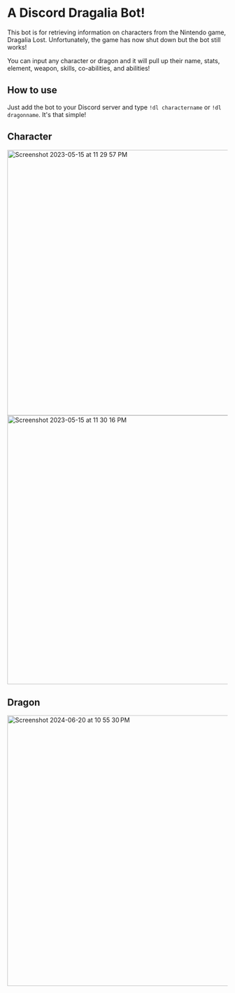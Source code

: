 # A Discord Dragalia Bot!

This bot is for retrieving information on characters from the Nintendo game, Dragalia Lost.
Unfortunately, the game has now shut down but the bot still works!

You can input any character or dragon and it will pull up their name, stats, element, weapon, skills, co-abilities, and abilities!

## How to use

Just add the bot to your Discord server and type `!dl charactername` or `!dl dragonname`.
It's that simple!

## Character
<img width="606" alt="Screenshot 2023-05-15 at 11 29 57 PM" src="https://github.com/k233yang/dragalia-bot/assets/91099321/b4fd4fb5-61b0-4165-8989-3186cce174bc">

<img width="614" alt="Screenshot 2023-05-15 at 11 30 16 PM" src="https://github.com/k233yang/dragalia-bot/assets/91099321/be9219c9-0870-4dea-9fc9-3062ac904536">

## Dragon
<img width="618" alt="Screenshot 2024-06-20 at 10 55 30 PM" src="https://github.com/k233yang/dragalia-bot/assets/91099321/b3ddd438-5d61-4941-a3a6-9b62028a7a08">


